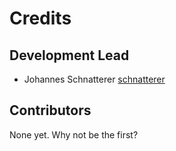 # Credits

## Development Lead

- Johannes Schnatterer [schnatterer](https://github.com/schnatterer)

## Contributors

None yet. Why not be the first?